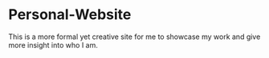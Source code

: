 # Personal-Website
This is a more formal yet creative site for me to showcase my work and give more insight into who I am.
